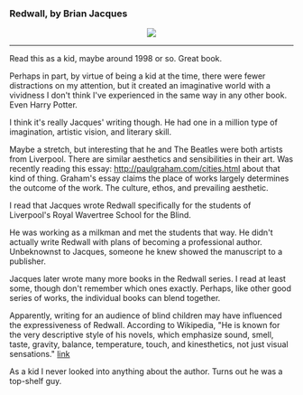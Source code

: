 ### Redwall, by Brian Jacques

<div align="center">
  <img src="https://bradleyculley.github.io/images/redwall.jpeg" />
</div>

_______________________________________________

Read this as a kid, maybe around 1998 or so. Great book.

Perhaps in part, by virtue of being a kid at the time, there were fewer distractions on my attention, but it created an imaginative world with a vividness I don't think I've experienced in the same way in any other book. Even Harry Potter.

I think it's really Jacques' writing though. He had one in a million type of imagination, artistic vision, and literary skill.

Maybe a stretch, but interesting that he and The Beatles were both artists from Liverpool.
There are similar aesthetics and sensibilities in their art. Was recently reading this essay: http://paulgraham.com/cities.html about that kind of thing.
Graham's essay claims the place of works largely determines the outcome of the work. The culture, ethos, and prevailing aesthetic. 

I read that Jacques wrote Redwall specifically for the students of Liverpool's Royal Wavertree School for the Blind.

He was working as a milkman and met the students that way.
He didn't actually write Redwall with plans of becoming a professional author.
Unbeknownst to Jacques, someone he knew showed the manuscript to a publisher.

Jacques later wrote many more books in the Redwall series. I read at least some, though don't remember which ones exactly. Perhaps, like other good series of works, the individual books can blend together.

Apparently, writing for an audience of blind children may have influenced the expressiveness of Redwall.
According to Wikipedia, "He is known for the very descriptive style of his novels, which emphasize sound, smell, taste, gravity, balance, temperature, touch, and kinesthetics, not just visual sensations." [link](https://en.wikipedia.org/wiki/Brian_Jacques)

As a kid I never looked into anything about the author. Turns out he was a top-shelf guy.
